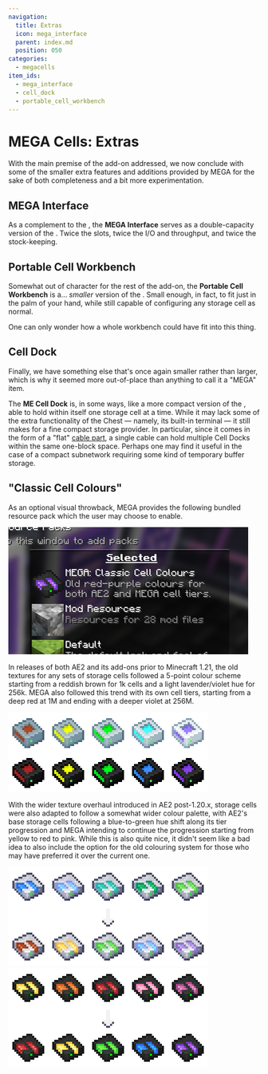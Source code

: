 ```yaml
---
navigation:
  title: Extras
  icon: mega_interface
  parent: index.md
  position: 050
categories:
  - megacells
item_ids:
  - mega_interface
  - cell_dock
  - portable_cell_workbench
---
```


# MEGA Cells: Extras

With the main premise of the add-on addressed, we now conclude with some of the smaller extra features and additions
provided by MEGA for the sake of both completeness and a bit more experimentation.

## MEGA Interface

<Row>
  <BlockImage id="mega_interface" scale="4" />
  <GameScene zoom="4" background="transparent">
    <ImportStructure src="assets/assemblies/cable_mega_interface.snbt" />
  </GameScene>
</Row>

As a complement to the <ItemLink id="megacells:mega_pattern_provider" />, the **MEGA Interface** serves as a
double-capacity version of the <ItemLink id="ae2:interface" />. Twice the slots, twice the I/O and throughput, and twice
the stock-keeping.

<RecipeFor id="mega_interface" />
<RecipeFor id="cable_mega_interface" />

## Portable Cell Workbench

<ItemImage id="portable_cell_workbench" scale="4" />

Somewhat out of character for the rest of the add-on, the **Portable Cell Workbench** is a... *smaller* version of
the <ItemLink id="ae2:cell_workbench" />. Small enough, in fact, to fit just in the palm of your hand, while still
capable of configuring any storage cell as normal.

One can only wonder how a whole workbench could have fit into this thing.

<RecipeFor id="portable_cell_workbench" />

## Cell Dock

<GameScene zoom="8" background="transparent">
  <ImportStructure src="assets/assemblies/cell_dock.snbt" />
  <IsometricCamera yaw="195" pitch="30" />
</GameScene>

Finally, we have something else that's once again smaller rather than larger, which is why it seemed more out-of-place
than anything to call it a "MEGA" item.

The **ME Cell Dock** is, in some ways, like a more compact version of the <ItemLink id="ae2:chest" />, able to hold
within itself one storage cell at a time. While it may lack  some of the extra functionality of the Chest — namely, its
built-in terminal — it still makes for a fine compact storage provider. In particular, since it comes in the form of a
"flat" [cable part](ae2:ae2-mechanics/cable-subparts.md), a single cable can hold multiple Cell Docks within the same
one-block space. Perhaps one may find it useful in the case of a compact subnetwork requiring some kind of temporary
buffer storage.

<RecipeFor id="cell_dock" />

## "Classic Cell Colours"

As an optional visual throwback, MEGA provides the following bundled resource pack which the user may choose to enable.

![Classic Cell Colours resource pack](assets/diagrams/cell_colours_pack.png)

In releases of both AE2 and its add-ons prior to Minecraft 1.21, the old textures for any sets of storage cells followed
a 5-point colour scheme starting from a reddish brown for 1k cells and a light lavender/violet hue for 256k. MEGA also
followed this trend with its own cell tiers, starting from a deep red at 1M and ending with a deeper violet at 256M.

![Old cell textures](assets/diagrams/cell_colours_old.png)

With the wider texture overhaul introduced in AE2 post-1.20.x, storage cells were also adapted to follow a somewhat
wider colour palette, with AE2's base storage cells following a blue-to-green hue shift along its tier progression and
MEGA intending to continue the progression starting from yellow to red to pink. While this is also quite nice, it didn't
seem like a bad idea to also include the option for the old colouring system for those who may have preferred it over
the current one.

![AE2 cell colours](assets/diagrams/cell_colours_ae2.png)
![MEGA cell colours](assets/diagrams/cell_colours_mega.png)
